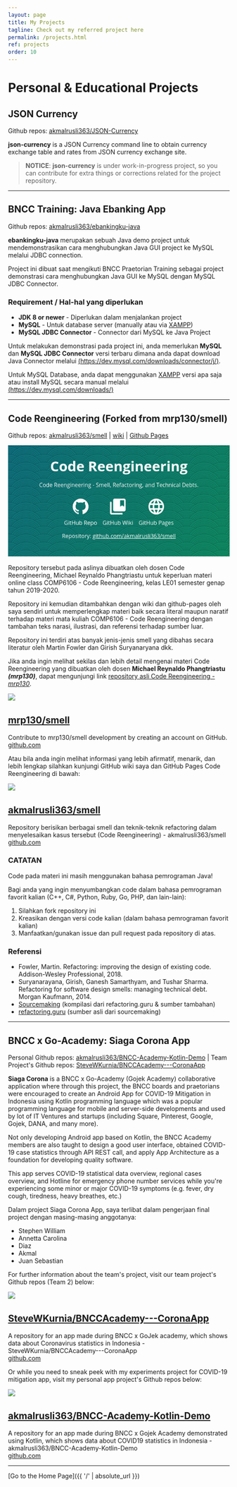 ```yaml
---
layout: page
title: My Projects
tagline: Check out my referred project here
permalink: /projects.html
ref: projects
order: 10
---
```


# Personal & Educational Projects

## JSON Currency

Github repos: [akmalrusli363/JSON-Currency](https://github.com/akmalrusli363/json-currency)

**json-currency** is a JSON Currency command line to obtain currency exchange table and rates from
JSON currency exchange site.

> **NOTICE**: **json-currency** is under work-in-progress project, so you can contribute for extra things or corrections related for the project repository.

---

## BNCC Training: Java Ebanking App

Github repos: [akmalrusli363/ebankingku-java](https://github.com/akmalrusli363/ebankingku-java)

**ebankingku-java** merupakan sebuah Java demo project untuk mendemonstrasikan cara menghubungkan Java GUI project ke MySQL melalui JDBC connection.

Project ini dibuat saat mengikuti BNCC Praetorian Training sebagai project demonstrasi cara menghubungkan Java GUI ke MySQL dengan MySQL JDBC Connector.

### Requirement / Hal-hal yang diperlukan
- **JDK 8 or newer** - Diperlukan dalam menjalankan project
- **MySQL** - Untuk database server (manually atau via [XAMPP](https://xampp.org))
- **MySQL JDBC Connector** - Connector dari MySQL ke Java Project

Untuk melakukan demonstrasi pada project ini, anda memerlukan **MySQL** dan **MySQL JDBC Connector** versi terbaru dimana anda dapat download Java Connector melalui [(https://dev.mysql.com/downloads/connector/j/)](https://dev.mysql.com/downloads/connector/j/).

Untuk MySQL Database, anda dapat menggunakan [XAMPP](https://xampp.org) versi apa saja atau install MySQL secara manual melalui [(https://dev.mysql.com/downloads/)](https://dev.mysql.com/downloads/)

---

## Code Reengineering (Forked from mrp130/smell)

Github repos: [akmalrusli363/smell](https://github.com/akmalrusli363/smell)
| [wiki](https://github.com/akmalrusli363/smell/wiki)
| [Github Pages](https://akmalrusli363.github.io/smell)

![Info](assets/resources/repo-smell.png#center)

Repository tersebut pada aslinya dibuatkan oleh dosen Code Reengineering, Michael Reynaldo Phangtriastu untuk keperluan materi online class COMP6106 - Code Reengineering, kelas LE01 semester genap tahun 2019-2020.

Repository ini kemudian ditambahkan dengan wiki dan github-pages oleh saya sendiri untuk memperlengkap materi baik secara literal maupun naratif terhadap materi mata kuliah COMP6106 - Code Reengineering dengan tambahan teks narasi, ilustrasi, dan referensi terhadap sumber luar.

Repository ini terdiri atas banyak jenis-jenis smell yang dibahas secara literatur oleh Martin Fowler dan Girish Suryanaryana dkk.

Jika anda ingin melihat sekilas dan lebih detail mengenai materi Code Reengineering yang dibuatkan oleh dosen **Michael Reynaldo Phangtriastu _(mrp130)_**, dapat mengunjungi link [repository asli Code Reengineering - *mrp130*](https://github.com/mrp130/smell/).

<!-- Generated linkpreview for https://github.com/mrp130/smell/ -->
<div class="jekyll-linkpreview-wrapper">
  <div class="jekyll-linkpreview-content">
    <div class="jekyll-linkpreview-image">
      <a href="https://github.com/mrp130/smell/" target="_blank">
        <img src="https://avatars3.githubusercontent.com/u/8136735?s=400&amp;v=4" />
      </a>
    </div>
    <div class="jekyll-linkpreview-body">
      <h2 class="jekyll-linkpreview-title">
        <a href="https://github.com/mrp130/smell/" target="_blank">mrp130/smell</a>
      </h2>
      <div class="jekyll-linkpreview-description">Contribute to mrp130/smell development by creating an account on GitHub.</div>
    </div>
    <div class="jekyll-linkpreview-footer">
      <a href="github.com" target="_blank">github.com</a>
    </div>
  </div>
</div>

Atau bila anda ingin melihat informasi yang lebih afirmatif, menarik, dan lebih lengkap silahkan kunjungi GitHub wiki saya dan GitHub Pages Code Reengineering di bawah:

<!-- Generated linkpreview for https://github.com/akmalrusli363/smell/wiki/ -->
<div class="jekyll-linkpreview-wrapper">
  <div class="jekyll-linkpreview-content">
    <div class="jekyll-linkpreview-image">
      <a href="https://github.com/akmalrusli363/smell/wiki/" target="_blank">
        <img src="https://repository-images.githubusercontent.com/259046645/154a4b80-b0d3-11ea-850f-70aa4decedaf" />
      </a>
    </div>
    <div class="jekyll-linkpreview-body">
      <h2 class="jekyll-linkpreview-title">
        <a href="https://github.com/akmalrusli363/smell/wiki/" target="_blank">akmalrusli363/smell</a>
      </h2>
      <div class="jekyll-linkpreview-description">Repository berisikan berbagai smell dan teknik-teknik refactoring dalam menyelesaikan kasus tersebut (Code Reengineering) - akmalrusli363/smell</div>
    </div>
    <div class="jekyll-linkpreview-footer">
      <a href="github.com" target="_blank">github.com</a>
    </div>
  </div>
</div>


### CATATAN

Code pada materi ini masih menggunakan bahasa pemrograman Java!

Bagi anda yang ingin menyumbangkan code dalam bahasa pemrograman favorit kalian (C++, C#, Python, Ruby, Go, PHP, dan lain-lain):

1. Silahkan fork repository ini
2. Kreasikan dengan versi code kalian (dalam bahasa pemrograman favorit kalian)
3. Manfaatkan/gunakan issue dan pull request pada repository di atas.

### Referensi

- Fowler, Martin. Refactoring: improving the design of existing code. Addison-Wesley Professional, 2018.
- Suryanarayana, Girish, Ganesh Samarthyam, and Tushar Sharma. Refactoring for software design smells: managing technical debt. Morgan Kaufmann, 2014.
- [Sourcemaking](https://sourcemaking.com/refactoring) (kompilasi dari refactoring.guru & sumber tambahan)
- [refactoring.guru](https://sourcemaking.com/refactoring) (sumber asli dari sourcemaking)


---

## BNCC x Go-Academy: Siaga Corona App

Personal Github repos: [akmalrusli363/BNCC-Academy-Kotlin-Demo](https://github.com/akmalrusli363/BNCC-Academy-Kotlin-Demo)
| Team Project's Github repos: [SteveWKurnia/BNCCAcademy---CoronaApp](https://github.com/SteveWKurnia/BNCCAcademy---CoronaApp)

<!-- Aplikasi **Siaga Corona** merupakan hasil kolaborasi antara BNCC dan Go-Academy (Gojek Academy), dimana melalui project ini para pengurus dan praetorian ditantang untuk menciptakan aplikasi Android, "Siaga Corona" dengan menggunakan bahasa pemrograman Kotlin sebagai bahasa pemrograman yang populer untuk dipakai di kalangan IT Venture terutama dalam Mobile Development. Selain berbasis Kotlin, para peserta BNCC Academy juga tentunya diajarkan untuk merancang user interface yang baik, mendapatkan data kasus COVID-19 melalui API Hit dan menerapkan App Architecture sebagai landasan untuk mengembangkan software yang berkualitas. -->

**Siaga Corona** is a BNCC x Go-Academy (Gojek Academy) collaborative application where through this project, the BNCC boards and praetorians were encouraged to create an Android App for COVID-19 Mitigation in Indonesia using Kotlin programming language which was a popular programming language for mobile and server-side developments and used by lot of IT Ventures and startups (including Square, Pinterest, Google, Gojek, DANA, and many more).

Not only developing Android app based on Kotlin, the BNCC Academy members are also taught to design a good user interface, obtained COVID-19 case statistics through API REST call, and apply App Architecture as a foundation for developing quality software.

This app serves COVID-19 statistical data overview, regional cases overview, and Hotline for emergency phone number services while you're experiencing some minor or major COVID-19 symptoms (e.g. fever, dry cough, tiredness, heavy breathes, etc.)

Dalam project Siaga Corona App, saya terlibat dalam pengerjaan final project dengan masing-masing anggotanya:

- Stephen William
- Annetta Carolina
- Diaz
- Akmal
- Juan Sebastian

For further information about the team's project, visit our team project's Github repos (Team 2) below:

<!-- Generated linkpreview for https://github.com/SteveWKurnia/BNCCAcademy---CoronaApp -->
<div class="jekyll-linkpreview-wrapper">
  <div class="jekyll-linkpreview-content">
    <div class="jekyll-linkpreview-image">
      <a href="https://github.com/SteveWKurnia/BNCCAcademy---CoronaApp" target="_blank">
        <img src="https://avatars3.githubusercontent.com/u/45429692?s=400&amp;v=4" />
      </a>
    </div>
    <div class="jekyll-linkpreview-body">
      <h2 class="jekyll-linkpreview-title">
        <a href="https://github.com/SteveWKurnia/BNCCAcademy---CoronaApp" target="_blank">SteveWKurnia/BNCCAcademy---CoronaApp</a>
      </h2>
      <div class="jekyll-linkpreview-description">A repository for an app made during BNCC x GoJek academy, which shows data about Coronavirus statistics in Indonesia - SteveWKurnia/BNCCAcademy---CoronaApp</div>
    </div>
    <div class="jekyll-linkpreview-footer">
      <a href="github.com" target="_blank">github.com</a>
    </div>
  </div>
</div>


Or while you need to sneak peek with my experiments project for COVID-19 mitigation app, visit my personal app project's Github repos below:

<!-- Generated linkpreview for https://github.com/akmalrusli363/BNCC-Academy-Kotlin-Demo -->
<div class="jekyll-linkpreview-wrapper">
  <div class="jekyll-linkpreview-content">
    <div class="jekyll-linkpreview-image">
      <a href="https://github.com/akmalrusli363/BNCC-Academy-Kotlin-Demo" target="_blank">
        <img src="https://avatars0.githubusercontent.com/u/43511875?s=400&amp;v=4" />
      </a>
    </div>
    <div class="jekyll-linkpreview-body">
      <h2 class="jekyll-linkpreview-title">
        <a href="https://github.com/akmalrusli363/BNCC-Academy-Kotlin-Demo" target="_blank">akmalrusli363/BNCC-Academy-Kotlin-Demo</a>
      </h2>
      <div class="jekyll-linkpreview-description">A repository for an app made during BNCC x Gojek Academy demonstrated using Kotlin, which shows data about COVID19 statistics in Indonesia - akmalrusli363/BNCC-Academy-Kotlin-Demo</div>
    </div>
    <div class="jekyll-linkpreview-footer">
      <a href="github.com" target="_blank">github.com</a>
    </div>
  </div>
</div>


---

[Go to the Home Page]({{ '/' | absolute_url }})
